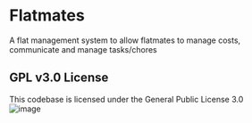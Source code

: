 # Flatmates

A flat management system to allow flatmates to manage costs, communicate and manage tasks/chores

## GPL v3.0 License

This codebase is licensed under the General Public License 3.0  
![image](https://user-images.githubusercontent.com/51986824/112704167-77579d00-8efe-11eb-8874-8736ac7146f9.png)
